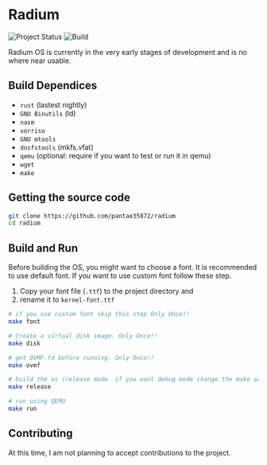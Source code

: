 # Radium

![Project Status](https://img.shields.io/badge/status-not%20finished-orange)
![Build](https://img.shields.io/badge/build-failed-red)

Radium OS is currently in the very early stages of development and is no where near usable.

## Build Dependices
* ```rust``` (lastest nightly)
* ```GNU Binutils``` (ld)
* ```nasm``` 
* ```xorriso```
* ```GNU mtools```
* ```dosfstools``` (mkfs.vfat)
* ```qemu``` (optional: require if you want to test or run it in qemu)
* ```wget```
* ```make```
## Getting the source code
```bash
git clone https://github.com/pantae35872/radium
cd radium
```
## Build and Run
Before building the OS, you might want to choose a font. It is recommended to use default font.
If you want to use custom font follow these step. 
1. Copy your font file (`.ttf`) to the project directory and 
2. rename it to ```kernel-font.ttf```
```bash
# if you use custom font skip this step Only Once!!
make font

# Create a virtual disk image. Only Once!!
make disk

# get OVMF.fd before running. Only Once!!
make ovmf

# build the os (release mode. if you want debug mode change the make argument to "debug")
make release

# run using QEMU
make run
```
## Contributing
At this time, I am not planning to accept contributions to the project.
